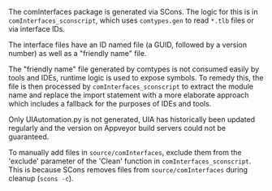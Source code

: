 The comInterfaces package is generated via SCons.
The logic for this is in `comInterfaces_sconscript`, which uses `comtypes.gen` to read `*.tlb` 
files or via interface IDs.

The interface files have an ID named file (a GUID, followed by a version number) as well as a
"friendly name" file.

The "friendly name" file generated by comtypes is not consumed easily by tools and IDEs,
runtime logic is used to expose symbols.
To remedy this, the file is then processed by `comInterfaces_sconscript` to extract the module
name and replace the import statement with a more elaborate approach which includes a fallback
for the purposes of IDEs and tools.

Only UIAutomation.py is not generated, UIA has historically been updated regularly and the version on
Appveyor build servers could not be guaranteed.

To manually add files in `source/comInterfaces`, exclude them from the 'exclude' parameter of the 'Clean' function in `comInterfaces_sconscript`.
This is because SCons removes files from `source/comInterfaces` during cleanup (`scons -c`).
